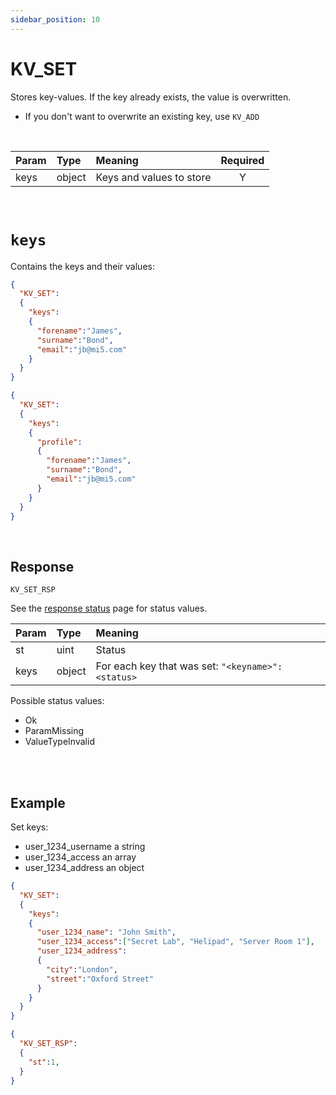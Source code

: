 ```yaml
---
sidebar_position: 10
---
```


# KV_SET
Stores key-values. If the key already exists, the value is overwritten.

- If you don't want to overwrite an existing key, use `KV_ADD`


<br/>

|Param|Type|Meaning|Required|
|:---|:---|:---|:---:|
|keys|object|Keys and values to store|Y|

<br/>

# `keys`
Contains the keys and their values:


```json title="Store three keys (forename, surname, email) with string values"
{
  "KV_SET":
  {
    "keys":
    {
      "forename":"James",
      "surname":"Bond",
      "email":"jb@mi5.com"
    }
  }
}
```

```json title="The above can be also stored as an object in a single key (profile)"
{
  "KV_SET":
  {
    "keys":
    {
      "profile":
      {
        "forename":"James",
        "surname":"Bond",
        "email":"jb@mi5.com"
      }      
    }
  }
}
```

<br/>


## Response

`KV_SET_RSP`

See the [response status](./../Statuses) page for status values.


|Param|Type|Meaning|
|:---|:---|:---|
|st|uint|Status|
|keys|object|For each key that was set: `"<keyname>":<status>`|


Possible status values:

- Ok
- ParamMissing 
- ValueTypeInvalid

<br/>
<br/>

## Example

Set keys:
- user_1234_username a string
- user_1234_access an array
- user_1234_address an object

```json title="Set Request"
{
  "KV_SET":
  {
    "keys":
    {
      "user_1234_name": "John Smith",
      "user_1234_access":["Secret Lab", "Helipad", "Server Room 1"],
      "user_1234_address":
      {
        "city":"London",
        "street":"Oxford Street"
      }
    }
  }
}
```

```json title="Response"
{
  "KV_SET_RSP":
  {
    "st":1,
  }
}
```

